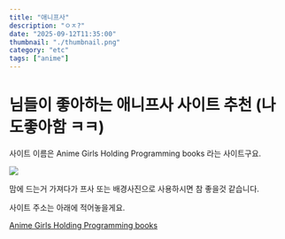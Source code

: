 ```yaml
---
title: "애니프사"
description: "ㅇㅈ?"
date: "2025-09-12T11:35:00"
thumbnail: "./thumbnail.png"
category: "etc"
tags: ["anime"]
---
```


# 님들이 좋아하는 애니프사 사이트 추천 (나도좋아함 ㅋㅋ)

사이트 이름은 Anime Girls Holding Programming books 라는 사이트구요.

![](./site-image.png)

맘에 드는거 가져다가 프사 또는 배경사진으로 사용하시면 참 좋을것 같습니다.

사이트 주소는 아래에 적어놓을게요.

[Anime Girls Holding Programming books](https://anime-girls-holding-programming-books-app.pages.dev/)
